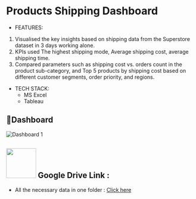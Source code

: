 # Products Shipping Dashboard

* FEATURES:
1. Visualised the key insights based on shipping data from the Superstore dataset in 3 days working alone.
2. KPIs used The highest shipping mode, Average shipping cost, average shipping time.
3. Compared parameters such as shipping cost vs. orders count in the product sub-category, and Top 5 products by shipping cost based on different customer segments, order priority, and regions.

* TECH STACK: 
  - MS Excel
  - Tableau


📃Dashboard
---
![Dashboard 1](https://github.com/reema08/Tableau-Project/assets/109653833/acab4c51-7406-42e6-9e85-512753586ada)

<image src="https://github.com/reema08/Tableau-Project/assets/109653833/fe4d5e04-8637-4f22-ae92-08978b64d74f" width="80" hight="80" /> Google Drive Link :
---
* All the necessary data in one folder : [Click here](https://drive.google.com/drive/folders/1GutvxpoFE874qNi51GfzVwm9Xt5HeADW?usp=drive_link)
